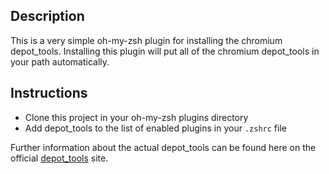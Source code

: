 Description
---------------
This is a very simple oh-my-zsh plugin for installing the chromium depot_tools. Installing this plugin will put all of the chromium depot_tools in your path automatically.

Instructions
---------------

  - Clone this project in your oh-my-zsh plugins directory
  - Add depot_tools to the list of enabled plugins in your `.zshrc` file

Further information about the actual depot_tools can be found here on the official [depot_tools] site.


[depot_tools]: http://www.chromium.org/developers/how-tos/install-depot-tools

